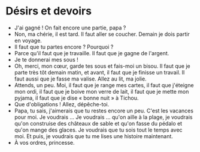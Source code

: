 # Désirs et devoirs

- J'ai gagné ! On fait encore une partie, papa ?
- Non, ma chérie, il est tard. Il faut aller se coucher. Demain je dois partir en voyage.
- Il faut que tu partes encore ? Pourquoi ?
- Parce qu'il faut que je travaille. Il faut que je gagne de l'argent.
- Je te donnerai mes sous !
- Oh, merci, mon cœur, garde tes sous et fais-moi un bisou. Il faut que je parte très tôt demain matin, et avant, il faut que je finisse un travail. Il faut aussi que je fasse ma valise. Allez au lit, ma jolie.
- Attends, un peu. Moi, il faut que je range mes cartes, il faut que j'éteigne mon ordi, il faut que je boive mon verre de lait, il faut que je mette mon pyjama, il faut que je dise « bonne nuit » à Tichou.
- Que d'obligations ! Allez, dépêche-toi.
- Papa, tu sais, j'aimerais que tu restes encore un peu. C'est les vacances pour moi. Je voudrais ... Je voudrais ... qu'on aille à la plage, je voudrais qu'on construise des châteaux de sable et qu'on fasse du pédalo et qu'on mange des glaces. Je voudrais que tu sois tout le temps avec moi. Et puis, je voudrais que tu me lises une histoire maintenant.
- À vos ordres, princesse.
